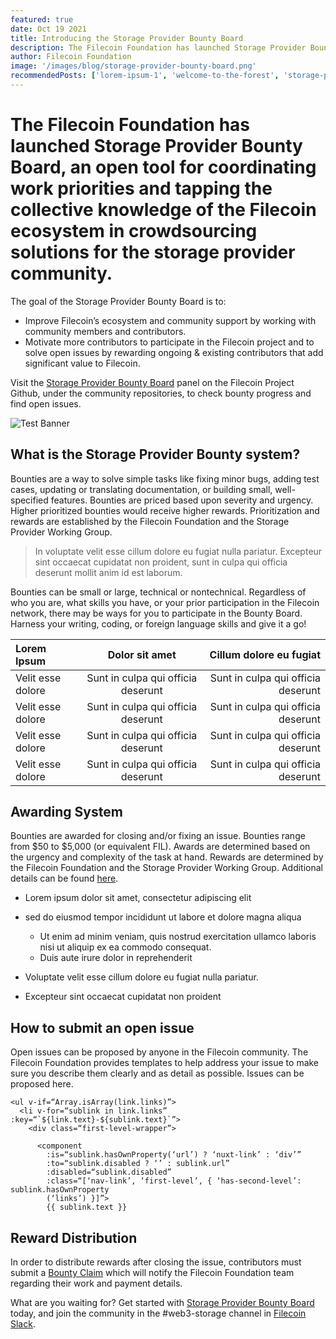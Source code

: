 ```yaml
---
featured: true
date: Oct 19 2021
title: Introducing the Storage Provider Bounty Board
description: The Filecoin Foundation has launched Storage Provider Bounty Board, an open tool for coordinating work priorities and tapping the collective knowledge of the Filecoin ecosystem in crowdsourcing solutions for the storage provider community.
author: Filecoin Foundation
image: '/images/blog/storage-provider-bounty-board.png'
recommendedPosts: ['lorem-ipsum-1', 'welcome-to-the-forest', 'storage-provider-bounty-board']
---
```


# The Filecoin Foundation has launched Storage Provider Bounty Board, an open tool for coordinating work priorities and tapping the collective knowledge of the Filecoin ecosystem in crowdsourcing solutions for the storage provider community.

The goal of the Storage Provider Bounty Board is to:

* Improve Filecoin’s ecosystem and community support by working with community members and contributors.
* Motivate more contributors to participate in the Filecoin project and to solve open issues by rewarding ongoing & existing contributors that add significant value to Filecoin.

Visit the [Storage Provider Bounty Board](https://fil.org/) panel on the Filecoin Project Github, under the community repositories, to check bounty progress and find open issues.

![Test Banner](/images/blog/storage-provider-bounty-board.png)

## What is the Storage Provider Bounty system?

Bounties are a way to solve simple tasks like fixing minor bugs, adding test cases, updating or translating documentation, or building small, well-specified features. Bounties are priced based upon severity and urgency. Higher prioritized bounties would receive higher rewards. Prioritization and rewards are established by the Filecoin Foundation and the Storage Provider Working Group.

> In voluptate velit esse cillum dolore eu fugiat nulla pariatur. Excepteur sint occaecat cupidatat non proident, sunt in culpa qui officia deserunt mollit anim id est laborum.

Bounties can be small or large, technical or nontechnical. Regardless of who you are, what skills you have, or your prior participation in the Filecoin network, there may be ways for you to participate in the Bounty Board. Harness your writing, coding, or foreign language skills and give it a go!

| Lorem Ipsum    | Dolor sit amet | Cillum dolore eu fugiat |
| :------------- | :----------: | -----------: |
| Velit esse dolore | Sunt in culpa qui officia deserunt | Sunt in culpa qui officia deserunt|
| Velit esse dolore | Sunt in culpa qui officia deserunt | Sunt in culpa qui officia deserunt|
| Velit esse dolore | Sunt in culpa qui officia deserunt | Sunt in culpa qui officia deserunt|
| Velit esse dolore | Sunt in culpa qui officia deserunt | Sunt in culpa qui officia deserunt|

## Awarding System

Bounties are awarded for closing and/or fixing an issue. Bounties range from $50 to $5,000 (or equivalent FIL). Awards are determined based on the urgency and complexity of the task at hand. Rewards are determined by the Filecoin Foundation and the Storage Provider Working Group. Additional details can be found [here](https://fil.org/).

- Lorem ipsum dolor sit amet, consectetur adipiscing elit
- sed do eiusmod tempor incididunt ut labore et dolore magna aliqua
  - Ut enim ad minim veniam, quis nostrud exercitation ullamco laboris nisi ut aliquip ex ea commodo consequat.
  - Duis aute irure dolor in reprehenderit

- Voluptate velit esse cillum dolore eu fugiat nulla pariatur.
- Excepteur sint occaecat cupidatat non proident


## How to submit an open issue

Open issues can be proposed by anyone in the Filecoin community. The Filecoin Foundation provides templates to help address your issue to make sure you describe them clearly and as detail as possible. Issues can be proposed here.

```
<ul v-if=“Array.isArray(link.links)”>
  <li v-for=“sublink in link.links” :key=“`${link.text}-${sublink.text}`”>
    <div class=“first-level-wrapper”>

      <component
        :is=“sublink.hasOwnProperty(‘url’) ? ‘nuxt-link’ : ‘div’”
        :to=“sublink.disabled ? ‘’ : sublink.url”
        :disabled=“sublink.disabled”
        :class=“[‘nav-link’, ‘first-level’, { ‘has-second-level’: sublink.hasOwnProperty
        (‘links’) }]”>
        {{ sublink.text }}
```

## Reward Distribution

In order to distribute rewards after closing the issue, contributors must submit a [Bounty Claim](https://fil.org/) which will notify the Filecoin Foundation team regarding their work and payment details.

What are you waiting for? Get started with [Storage Provider Bounty Board](https://fil.org/) today, and join the community in the #web3-storage channel in [Filecoin Slack](https://fil.org/).
